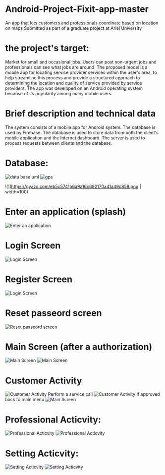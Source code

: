 # Android-Project-Fixit-app-master
An app that lets customers and professionals coordinate based on location on maps
Submitted as part of a graduate project at Ariel University

# the project's target:
Market for small and occasional jobs. Users can post non-urgent jobs and professionals can see what jobs are around.
The proposed model is a mobile app for locating service provider services within the user's area, to help streamline this process and provide a structured approach to determining the location and quality of service provided by service providers. The app was developed on an Android operating system because of its popularity among many mobile users.

# Brief description and technical data
The system consists of a mobile app for Android system. The database is used by Firebase. The database is used to store data from both the client's mobile application and the Internet dashboard. The server is used to process requests between clients and the database.

# Database:
![data base uml](./ScreenShots/db.png)
![gps](./ScreenShots/gps.png)

![](https://gyazo.com/eb5c5741b6a9a16c692170a41a49c858.png | width=100)


# Enter an application (splash)
![Enter an application](./ScreenShots/1.png)

# Login Screen
![Login Screen](./ScreenShots/2.jpg)
# Register Screen
![Login Screen](./ScreenShots/3.jpg)
# Reset passeord screen
![Reset passeord screen](./ScreenShots/4.jpg)
# Main Screen (after a authorization)
![Main Screen](./ScreenShots/5.jpg)
![Main Screen](./ScreenShots/6.jpg)
# Customer Activity
![Customer Activity](./ScreenShots/7.png)
Perform a service call
![Customer Activity](./ScreenShots/8.png)
If approved back to main menu
![Main Screen](./ScreenShots/9.jpg)
# Professional Acticvity:
![Professional Acticvity](./ScreenShots/13.png )
![Professional Acticvity](./ScreenShots/14.png)

# Setting Acticvity:
![Setting Acticvity](./ScreenShots/15.jpg)
![Setting Acticvity](./ScreenShots/16.jpg)

